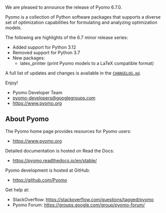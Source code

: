 We are pleased to announce the release of Pyomo 6.7.0.

Pyomo is a collection of Python software packages that supports a
diverse set of optimization capabilities for formulating and analyzing
optimization models.

The following are highlights of the 6.7 minor release series:

 - Added support for Python 3.12
 - Removed support for Python 3.7
 - New packages:
    - latex_printer (print Pyomo models to a LaTeX compatible format)

A full list of updates and changes is available in the
[`CHANGELOG.md`](https://github.com/Pyomo/pyomo/blob/main/CHANGELOG.md).

Enjoy!

 - Pyomo Developer Team
 - pyomo-developers@googlegroups.com
 - https://www.pyomo.org


About Pyomo
-----------

The Pyomo home page provides resources for Pyomo users:

 * https://www.pyomo.org

Detailed documentation is hosted on Read the Docs:

 * https://pyomo.readthedocs.io/en/stable/

Pyomo development is hosted at GitHub:

 * https://github.com/Pyomo

Get help at:

 * StackOverflow: https://stackoverflow.com/questions/tagged/pyomo
 * Pyomo Forum:   https://groups.google.com/group/pyomo-forum/
